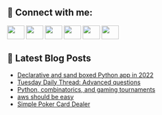 ## 🔎 Connect with me:
[<img height="32" width="40" src="https://cdn.jsdelivr.net/npm/simple-icons@v5/icons/telegram.svg" />](https://t.me/bullbesh)
[<img height="32" width="40" src="https://cdn.jsdelivr.net/npm/simple-icons@v5/icons/vk.svg" />](https://vk.com/bullbesh)
[<img height="32" width="40" src="https://cdn.jsdelivr.net/npm/simple-icons@v5/icons/twitter.svg" />](https://twitter.com/bullbesh1)
[<img height="32" width="40" src="https://cdn.jsdelivr.net/npm/simple-icons@v5/icons/instagram.svg" />](https://www.instagram.com/bullbesh)
[<img height="32" width="40" src="https://cdn.jsdelivr.net/npm/simple-icons@v5/icons/reddit.svg" />](https://www.reddit.com/user/bullbesh)
[<img height="32" width="40" src="https://cdn.jsdelivr.net/npm/simple-icons@v5/icons/youtube.svg" />](https://www.youtube.com/channel/UCtfjRs6uzgq5mfm8S06WTcg)

## 📕 Latest Blog Posts
<!-- BLOG-POST-LIST:START -->
- [Declarative and sand boxed Python app in 2022](https://www.reddit.com/r/Python/comments/uweicq/declarative_and_sand_boxed_python_app_in_2022/)
- [Tuesday Daily Thread: Advanced questions](https://www.reddit.com/r/Python/comments/uwdxeu/tuesday_daily_thread_advanced_questions/)
- [Python, combinatorics, and gaming tournaments](https://www.reddit.com/r/Python/comments/uwdmrn/python_combinatorics_and_gaming_tournaments/)
- [aws should be easy](https://www.reddit.com/r/Python/comments/uwdlba/aws_should_be_easy/)
- [Simple Poker Card Dealer](https://www.reddit.com/r/Python/comments/uwchvb/simple_poker_card_dealer/)
<!-- BLOG-POST-LIST:END -->
